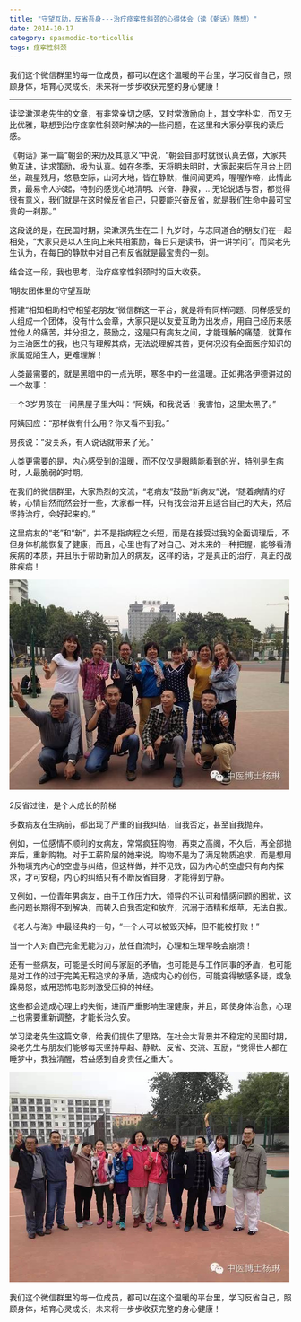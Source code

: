 ```yaml
---
title: "守望互助，反省吾身---治疗痉挛性斜颈的心得体会（读《朝话》随想）"
date: 2014-10-17
category: spasmodic-torticollis
tags: 痉挛性斜颈
---
```


我们这个微信群里的每一位成员，都可以在这个温暖的平台里，学习反省自己，照顾身体，培育心灵成长，未来将一步步收获完整的身心健康！

***

读梁漱溟老先生的文章，有非常亲切之感，又时常激励向上，其文字朴实，而又无比优雅，联想到治疗痉挛性斜颈时解决的一些问题，在这里和大家分享我的读后感。

《朝话》第一篇“朝会的来历及其意义”中说，“朝会自那时就很认真去做，大家共勉互进，讲求策励，极为认真。如在冬季，天将明未明时，大家起来后在月台上团坐，疏星残月，悠悬空际，山河大地，皆在静默，惟间闻更鸡，喔喔作啼，此情此景，最易令人兴起，特别的感觉心地清明、兴奋、静寂，…无论说话与否，都觉得很有意义，我们就是在这时候反省自己，只要能兴奋反省，就是我们生命中最可宝贵的一刹那。”

这段说的是，在民国时期，梁漱溟先生在二十九岁时，与志同道合的朋友们在一起相处，“大家只是以人生向上来共相策励，每日只是读书，讲一讲学问”。而梁老先生认为，在每日的静默中对自己有反省就是最宝贵的一刻。

结合这一段，我也思考，治疗痉挛性斜颈时的巨大收获。

1朋友团体里的守望互助

搭建“相知相助相守相望老朋友”微信群这一平台，就是将有同样问题、同样感受的人组成一个团体，没有什么会章，大家只是以友爱互助为出发点，用自己经历来感觉他人的痛苦，并分担之，鼓励之，这是只有病友之间，才能理解的痛楚，就算作为主治医生的我，也只有理解其病，无法说理解其苦，更何况没有全面医疗知识的家属或陌生人，更难理解！

人类最需要的，就是黑暗中的一点光明，寒冬中的一丝温暖。正如弗洛伊德讲过的一个故事：

一个3岁男孩在一间黑屋子里大叫：“阿姨，和我说话！我害怕，这里太黑了。”

阿姨回应：“那样做有什么用？你又看不到我。”

男孩说：“没关系，有人说话就带来了光。”

人类更需要的是，内心感受到的温暖，而不仅仅是眼睛能看到的光，特别是生病时，人最脆弱的时期。

在我们的微信群里，大家热烈的交流，“老病友”鼓励“新病友”说，“随着病情的好转，心情自然而然会好一些，大家都一样，只有找会治并且适合自己的大夫，然后坚持治疗，会好起来的。”

这里病友的“老”和“新”，并不是指病程之长短，而是在接受过我的全面调理后，不但身体机能恢复了健康，而且，心里也有了对自己、对未来的一种把握，能够看清疾病的本质，并且乐于帮助新加入的病友，这样的话，才是真正的治疗，真正的战胜疾病！

![](/media/2014/10/17-01.jpg)

2反省过往，是个人成长的阶梯

多数病友在生病前，都出现了严重的自我纠结，自我否定，甚至自我抛弃。

例如，一位感情不顺利的女病友，常常疯狂购物，再束之高阁，不久后，再全部抛弃后，重新购物。对于工薪阶层的她来说，购物不是为了满足物质追求，而是想用外物填充内心的空虚与纠结，但这样做，并不见效，因为内心的空虚只有向内探求，才可安稳，内心的纠结只有不断反省自身，才能得到宁静。

又例如，一位青年男病友，由于工作压力大，领导的不认可和情感问题的困扰，这些问题长期得不到解决，而转入自我否定和放弃，沉溺于酒精和烟草，无法自拔。

《老人与海》中最经典的一句，“一个人可以被毁灭掉，但不能被打败！”

当一个人对自己完全无能为力，放任自流时，心理和生理早晚会崩溃！

还有一些病友，可能是长时间与家庭的矛盾，也可能是与工作同事的矛盾，也可能是对工作的过于完美无瑕追求的矛盾，造成内心的创伤，可能变得敏感多疑，或急躁易怒，或用恐怖电影刺激受压抑的神经。

这些都会造成心理上的失衡，进而严重影响生理健康，并且，即使身体治愈，心理上也需要重新调整，才能长治久安。

学习梁老先生这篇文章，给我们提供了思路。在社会大背景并不稳定的民国时期，梁老先生与朋友们能够每天坚持早起、静默、反省、交流、互励，“觉得世人都在睡梦中，我独清醒，若益感到自身责任之重大”。

![](/media/2014/10/17-02.jpg)

我们这个微信群里的每一位成员，都可以在这个温暖的平台里，学习反省自己，照顾身体，培育心灵成长，未来将一步步收获完整的身心健康！
